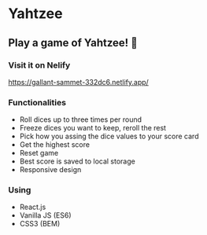 # Yahtzee

## Play a game of Yahtzee! :game_die:

### Visit it on Nelify
https://gallant-sammet-332dc6.netlify.app/

### Functionalities
* Roll dices up to three times per round
* Freeze dices you want to keep, reroll the rest
* Pick how you assing the dice values to your score card
* Get the highest score
* Reset game
* Best score is saved to local storage
* Responsive design

### Using
* React.js
* Vanilla JS (ES6)
* CSS3 (BEM)